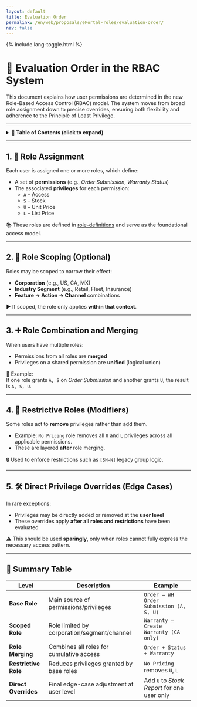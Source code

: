 ```yaml
---
layout: default
title: Evaluation Order
permalink: /en/web/proposals/ePortal-roles/evaluation-order/
nav: false
---
```


{% include lang-toggle.html %}

# 🧮 Evaluation Order in the RBAC System

This document explains how user permissions are determined in the new Role-Based Access Control (RBAC) model. The system moves from broad role assignment down to precise overrides, ensuring both flexibility and adherence to the Principle of Least Privilege.

---

<details markdown="1">
  <summary><strong>📑 Table of Contents (click to expand)</strong></summary>

- [`Role Assignment`](#role-assignment)
- [`Role Scoping (Optional)`](#role-scoping-optional)
- [`Role Combination and Merging`](#role-combination-and-merging)
- [`Restrictive Roles (Modifiers)`](#restrictive-roles-modifiers)
- [`Direct Privilege Overrides (Edge Cases)`](#direct-privilege-overrides-edge-cases)
- [`Summary Table`](#summary-table)

</details>

---

## 1. 🧱 Role Assignment

Each user is assigned one or more roles, which define:

- A set of **permissions** (e.g., *Order Submission*, *Warranty Status*)
- The associated **privileges** for each permission:
  - `A` – Access
  - `S` – Stock
  - `U` – Unit Price
  - `L` – List Price

📚 These roles are defined in [role-definitions](./role-definitions.md) and serve as the foundational access model.

---

## 2. 🧭 Role Scoping (Optional)

Roles may be scoped to narrow their effect:

- **Corporation** (e.g., US, CA, MX)
- **Industry Segment** (e.g., Retail, Fleet, Insurance)
- **Feature → Action → Channel** combinations

▶ If scoped, the role only applies **within that context**.

---

## 3. ➕ Role Combination and Merging

When users have multiple roles:

- Permissions from all roles are **merged**
- Privileges on a shared permission are **unified** (logical union)

📝 Example:  
If one role grants `A, S` on *Order Submission* and another grants `U`, the result is `A, S, U`.

---

## 4. 🚫 Restrictive Roles (Modifiers)

Some roles act to **remove** privileges rather than add them.

- Example: `No Pricing` role removes all `U` and `L` privileges across all applicable permissions.
- These are layered **after** role merging.

🔒 Used to enforce restrictions such as `[SH-N]` legacy group logic.

---

## 5. 🛠️ Direct Privilege Overrides (Edge Cases)

In rare exceptions:

- Privileges may be directly added or removed at the **user level**
- These overrides apply **after all roles and restrictions** have been evaluated

⚠️ This should be used **sparingly**, only when roles cannot fully express the necessary access pattern.

---

## 🔁 Summary Table

| Level               | Description                                 | Example                                                      |
|---------------------|---------------------------------------------|--------------------------------------------------------------|
| **Base Role**       | Main source of permissions/privileges       | `Order – WH Order Submission (A, S, U)`                      |
| **Scoped Role**     | Role limited by corporation/segment/channel | `Warranty – Create Warranty (CA only)`                       |
| **Role Merging**    | Combines all roles for cumulative access    | `Order + Status + Warranty`                                  |
| **Restrictive Role**| Reduces privileges granted by base roles    | `No Pricing` removes `U`, `L`                                |
| **Direct Overrides**| Final edge-case adjustment at user level    | Add `U` to *Stock Report* for one user only                   |
